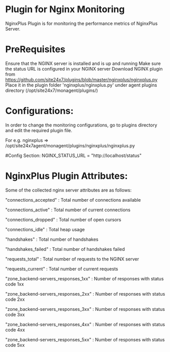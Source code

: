 
Plugin for Nginx Monitoring
===========================

NginxPlus Plugin is for monitoring the performance metrics of NginxPlus Server.
  

PreRequisites
=============

Ensure that the NGINX server is installed and is up and running
Make sure the status URL is configured in your NGINX server
Download NGINX plugin from https://github.com/site24x7/plugins/blob/master/nginxplus/nginxplus.py
Place it in the plugin folder 'nginxplus/nginxplus.py' under agent plugins directory (/opt/site24x7/monagent/plugins/)


Configurations:
==============
In order to change the monitoring configurations, go to plugins directory and edit the required plugin file.

For e.g. nginxplus => /opt/site24x7agent/monagent/plugins/nginxplus/nginxplus.py

#Config Section:
NGINX_STATUS_URL = "http://localhost/status"


NginxPlus Plugin Attributes:
========================

Some of the collected nginx server attributes are as follows:

"connections_accepted" : Total number of connections available

"connections_active" : Total number of current connections

"connections_dropped" : Total number of open cursors

"connections_idle" : Total heap usage 

"handshakes" : Total number of handshakes

"handshakes_failed" : Total number of handshakes failed

"requests_total" : Total number of requests to the NGINX server

"requests_current" : Total number of current requests

"zone_backend-servers_responses_1xx" : Number of responses with status code 1xx

"zone_backend-servers_responses_2xx" : Number of responses with status code 2xx

"zone_backend-servers_responses_3xx" : Number of responses with status code 3xx

"zone_backend-servers_responses_4xx" : Number of responses with status code 4xx

"zone_backend-servers_responses_5xx" : Number of responses with status code 5xx
